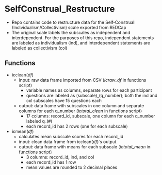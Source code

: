# SelfConstrual_Restructure
- Repo contains code to restructure data for the Self-Construal (Individualism/Collectivism) scale exported from REDCap
- The original scale labels the subscales as independent and interdependent. For the purposes of this repo, independent statements are labeled as individualism (ind), and interdependent statements are labeled as collectivism (col)

## Functions
- icclean(*df*) 
  - input: raw data frame imported from CSV (*icraw_df* in functions script)
    - variable names as columns, separate rows for each participant
    - questions are labeled as (subscale)_(q_number); both the ind and col subscales have 15 questions each
  - output: data frame with subscales in one column and separate columns for each q_number (*ictotal_clean* in functions script)
    - 17 columns: record_id, subscale, one column for each q_number labeled q_(#)
    - each record_id has 2 rows (one for each subscale)
- icmean(*df*)
  - calculates mean subscale scores for each record_id
  - input: clean data frame from icclean(*df*)'s output
  - output: data frame with means for each subscale (*ictotal_mean* in functions script)
    - 3 columns: record_id, ind, and col
    - each record_id has 1 row
    - mean values are rounded to 2 decimal places

